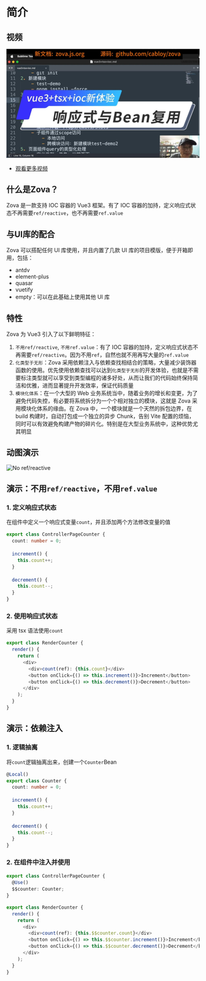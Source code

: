 # 简介

## 视频

[![vue3+tsx+ioc 新体验：响应式与 Bean 复用][vue3+tsx+ioc-reactive-reuse-image]][vue3+tsx+ioc-reactive-reuse-url]

[vue3+tsx+ioc-reactive-reuse-image]: ../../assets/cover/vue3+tsx+ioc-reactive-reuse.jpg
[vue3+tsx+ioc-reactive-reuse-url]: https://www.bilibili.com/video/BV1rw4m1S7Bq/

- [观看更多视频](../resources/videos.md)

## 什么是Zova？

Zova 是一款支持 IOC 容器的 Vue3 框架。有了 IOC 容器的加持，定义响应式状态不再需要`ref/reactive`，也不再需要`ref.value`

## 与UI库的配合

Zova 可以搭配任何 UI 库使用，并且内置了几款 UI 库的项目模版，便于开箱即用，包括：

- antdv
- element-plus
- quasar
- vuetify
- empty：可以在此基础上使用其他 UI 库

## 特性

Zova 为 Vue3 引入了以下鲜明特征：

1. `不用ref/reactive`, `不用ref.value`：有了 IOC 容器的加持，定义响应式状态不再需要`ref/reactive`。因为不用`ref`，自然也就不用再写大量的`ref.value`
2. `化类型于无形`：Zova 采用依赖注入与依赖查找相结合的策略，大量减少装饰器函数的使用。优先使用依赖查找可以达到`化类型于无形`的开发体验，也就是不需要标注类型就可以享受到类型编程的诸多好处，从而让我们的代码始终保持简洁和优雅，进而显著提升开发效率，保证代码质量
3. `模块化体系`：在一个大型的 Web 业务系统当中，随着业务的增长和变更，为了避免代码失控，有必要将系统拆分为一个个相对独立的模块，这就是 Zova 采用模块化体系的缘由。在 Zova 中，一个模块就是一个天然的拆包边界，在 build 构建时，自动打包成一个独立的异步 Chunk，告别 Vite 配置的烦恼，同时可以有效避免构建产物的碎片化。特别是在大型业务系统中，这种优势尤其明显

## 动图演示

![No ref/reactive](https://cabloy-1258265067.cos.ap-shanghai.myqcloud.com/image/state-no-ref-reactive.gif)

## 演示：不用`ref/reactive`，不用`ref.value`

### 1. 定义响应式状态

在组件中定义一个响应式变量`count`，并且添加两个方法修改变量的值

```typescript
export class ControllerPageCounter {
  count: number = 0;

  increment() {
    this.count++;
  }

  decrement() {
    this.count--;
  }
}
```

### 2. 使用响应式状态

采用 tsx 语法使用`count`

```typescript
export class RenderCounter {
  render() {
    return (
      <div>
        <div>count(ref): {this.count}</div>
        <button onClick={() => this.increment()}>Increment</button>
        <button onClick={() => this.decrement()}>Decrement</button>
      </div>
    );
  }
}
```

## 演示：依赖注入

### 1. 逻辑抽离

将`count`逻辑抽离出来，创建一个`Counter`Bean

```typescript
@Local()
export class Counter {
  count: number = 0;

  increment() {
    this.count++;
  }

  decrement() {
    this.count--;
  }
}
```

### 2. 在组件中注入并使用

```typescript
export class ControllerPageCounter {
  @Use()
  $$counter: Counter;
}
```

```typescript
export class RenderCounter {
  render() {
    return (
      <div>
        <div>count(ref): {this.$$counter.count}</div>
        <button onClick={() => this.$$counter.increment()}>Increment</button>
        <button onClick={() => this.$$counter.decrement()}>Decrement</button>
      </div>
    );
  }
}
```
